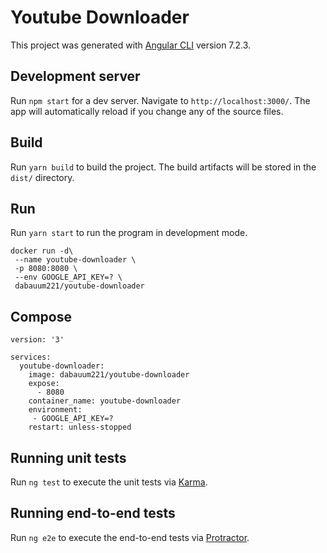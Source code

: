 # Youtube Downloader

This project was generated with [Angular CLI](https://github.com/angular/angular-cli) version 7.2.3.

## Development server

Run `npm start` for a dev server. Navigate to `http://localhost:3000/`. The app will automatically reload if you change any of the source files.

## Build

Run `yarn build` to build the project. The build artifacts will be stored in the `dist/` directory.

## Run

Run `yarn start` to run the program in development mode.

```
docker run -d\
 --name youtube-downloader \
 -p 8080:8080 \
 --env GOOGLE_API_KEY=? \
 dabauum221/youtube-downloader
```
## Compose

```
version: '3'

services:
  youtube-downloader:
    image: dabauum221/youtube-downloader
    expose:
      - 8080
    container_name: youtube-downloader
    environment:
     - GOOGLE_API_KEY=?
    restart: unless-stopped
```

## Running unit tests

Run `ng test` to execute the unit tests via [Karma](https://karma-runner.github.io).

## Running end-to-end tests

Run `ng e2e` to execute the end-to-end tests via [Protractor](http://www.protractortest.org/).
